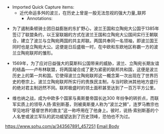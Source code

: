 - Imported Quick Capture items:
    - 近代命运多舛的波兰，在历史上曾是一股无法忽视的强大力量_联邦
        - Annotations:

* 为了遏制条顿骑士团日益膨胀的东扩野心，波兰王国和立陶宛大公国于1385年签订了联盟条约，以王室联姻的方式在波兰王国和立陶宛大公国间实行王朝联合，建立了波兰与立陶宛两国的共主邦联。两国共奉同一名领袖，即波兰国王同时也是立陶宛大公。这便是日后盛极一时，在中欧和东欧地区称霸一方的波兰立陶宛联邦的雏形。

* 1569年，为了应对日益强大的莫斯科公国带来的威胁，波兰、立陶宛长期友谊的结晶——卢布林联盟，将两国凝合成了更为紧密的联邦共和国，这便是波兰历史上的第一共和国。它使得波兰立陶宛联邦这一概念第一次出现在了世界历史的卷宗上。波兰立陶宛联邦所实行的贵族民主制，与当时欧洲其他地方盛行的绝对君主制迥然不同。联邦极盛时的领土面积甚至达到了一百万平方公里。

* 维也纳之战，成为中欧多个国家与奥斯曼帝国长达300 年纷争的转折点，而联军实质上的领导人扬·索别斯基，则被奥斯曼人称为“波兰之狮”，连罗马教宗也罕见地将“基督世界的救主”这一称呼用在了他身上。彼时，说扬·索别斯基的个人名誉或波兰军队的武功威望达到了历史顶峰，恐怕也不为过。



https://www.sohu.com/a/343567891_457251 [Email Body](https://files.todoist.com/Z_KJeOct3d0_ko9YZsGfPxwBo0tYAlKzMvmCyt3Bu4DX6rtjeEEUtvORQT_TUhai/by/21878347/as/file.html)
